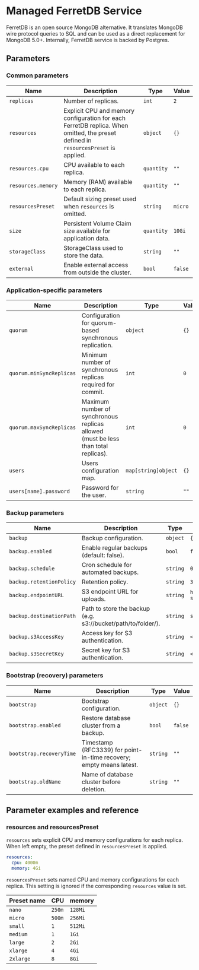# Managed FerretDB Service

FerretDB is an open source MongoDB alternative.
It translates MongoDB wire protocol queries to SQL and can be used as a direct replacement for MongoDB 5.0+.
Internally, FerretDB service is backed by Postgres.

## Parameters

### Common parameters

| Name               | Description                                                                                                                        | Type       | Value   |
| ------------------ | ---------------------------------------------------------------------------------------------------------------------------------- | ---------- | ------- |
| `replicas`         | Number of replicas.                                                                                                                | `int`      | `2`     |
| `resources`        | Explicit CPU and memory configuration for each FerretDB replica. When omitted, the preset defined in `resourcesPreset` is applied. | `object`   | `{}`    |
| `resources.cpu`    | CPU available to each replica.                                                                                                     | `quantity` | `""`    |
| `resources.memory` | Memory (RAM) available to each replica.                                                                                            | `quantity` | `""`    |
| `resourcesPreset`  | Default sizing preset used when `resources` is omitted.                                                                            | `string`   | `micro` |
| `size`             | Persistent Volume Claim size available for application data.                                                                       | `quantity` | `10Gi`  |
| `storageClass`     | StorageClass used to store the data.                                                                                               | `string`   | `""`    |
| `external`         | Enable external access from outside the cluster.                                                                                   | `bool`     | `false` |


### Application-specific parameters

| Name                     | Description                                                                        | Type                | Value |
| ------------------------ | ---------------------------------------------------------------------------------- | ------------------- | ----- |
| `quorum`                 | Configuration for quorum-based synchronous replication.                            | `object`            | `{}`  |
| `quorum.minSyncReplicas` | Minimum number of synchronous replicas required for commit.                        | `int`               | `0`   |
| `quorum.maxSyncReplicas` | Maximum number of synchronous replicas allowed (must be less than total replicas). | `int`               | `0`   |
| `users`                  | Users configuration map.                                                           | `map[string]object` | `{}`  |
| `users[name].password`   | Password for the user.                                                             | `string`            | `""`  |


### Backup parameters

| Name                     | Description                                                  | Type     | Value                               |
| ------------------------ | ------------------------------------------------------------ | -------- | ----------------------------------- |
| `backup`                 | Backup configuration.                                        | `object` | `{}`                                |
| `backup.enabled`         | Enable regular backups (default: false).                     | `bool`   | `false`                             |
| `backup.schedule`        | Cron schedule for automated backups.                         | `string` | `0 2 * * * *`                       |
| `backup.retentionPolicy` | Retention policy.                                            | `string` | `30d`                               |
| `backup.endpointURL`     | S3 endpoint URL for uploads.                                 | `string` | `http://minio-gateway-service:9000` |
| `backup.destinationPath` | Path to store the backup (e.g. s3://bucket/path/to/folder/). | `string` | `s3://bucket/path/to/folder/`       |
| `backup.s3AccessKey`     | Access key for S3 authentication.                            | `string` | `<your-access-key>`                 |
| `backup.s3SecretKey`     | Secret key for S3 authentication.                            | `string` | `<your-secret-key>`                 |


### Bootstrap (recovery) parameters

| Name                     | Description                                                         | Type     | Value   |
| ------------------------ | ------------------------------------------------------------------- | -------- | ------- |
| `bootstrap`              | Bootstrap configuration.                                            | `object` | `{}`    |
| `bootstrap.enabled`      | Restore database cluster from a backup.                             | `bool`   | `false` |
| `bootstrap.recoveryTime` | Timestamp (RFC3339) for point-in-time recovery; empty means latest. | `string` | `""`    |
| `bootstrap.oldName`      | Name of database cluster before deletion.                           | `string` | `""`    |


## Parameter examples and reference

### resources and resourcesPreset

`resources` sets explicit CPU and memory configurations for each replica.
When left empty, the preset defined in `resourcesPreset` is applied.

```yaml
resources:
  cpu: 4000m
  memory: 4Gi
```

`resourcesPreset` sets named CPU and memory configurations for each replica.
This setting is ignored if the corresponding `resources` value is set.

| Preset name | CPU    | memory  |
|-------------|--------|---------|
| `nano`      | `250m` | `128Mi` |
| `micro`     | `500m` | `256Mi` |
| `small`     | `1`    | `512Mi` |
| `medium`    | `1`    | `1Gi`   |
| `large`     | `2`    | `2Gi`   |
| `xlarge`    | `4`    | `4Gi`   |
| `2xlarge`   | `8`    | `8Gi`   |
